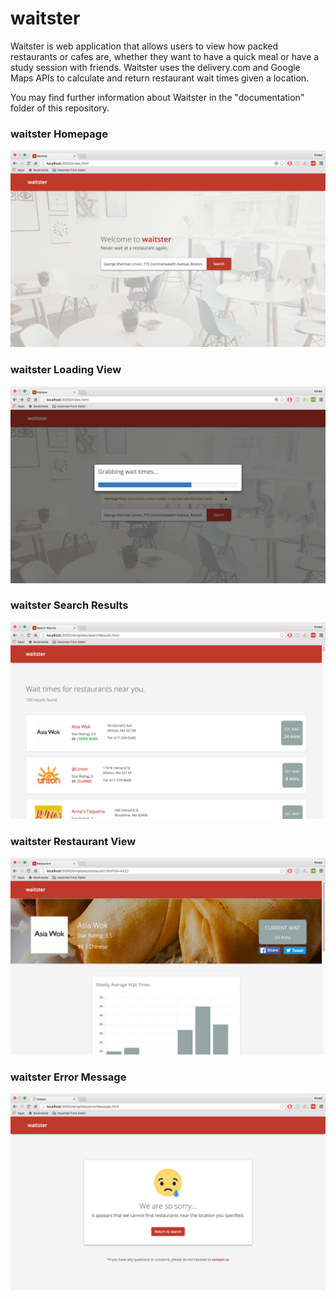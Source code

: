 # waitster

Waitster is web application that allows users to view how packed restaurants or cafes are, whether they want to have a quick meal or have a study session with friends. Waitster uses the delivery.com and Google Maps APIs to calculate and return restaurant wait times given a location. 

You may find further information about Waitster in the "documentation" folder of this repository.

### waitster Homepage
![Alt text](/documentation/screenshots/homepage.png?raw=true "Waitster Homepage")

### waitster Loading View
![Alt text](/documentation/screenshots/loadingView.png?raw=true "Loading View")

### waitster Search Results
![Alt text](/documentation/screenshots/searchResults.png?raw=true "Search Results")

### waitster Restaurant View
![Alt text](/documentation/screenshots/restaurantView-1.png?raw=true "Restaurant View")

### waitster Error Message
![Alt text](/documentation/screenshots/errorMessage.png?raw=true "Error Message")
